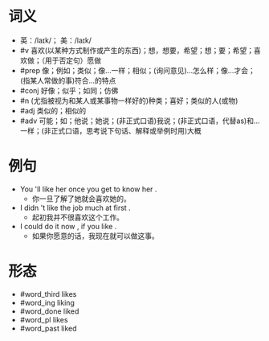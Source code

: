 # 词义
- 英：/laɪk/； 美：/laɪk/
- #v 喜欢(以某种方式制作或产生的东西)；想，想要，希望；想；要；希望；喜欢做；（用于否定句）愿做
- #prep 像；例如；类似；像…一样；相似；(询问意见)…怎么样；像…才会；(指某人常做的事)符合…的特点
- #conj 好像；似乎；如同；仿佛
- #n (尤指被视为和某人或某事物一样好的)种类；喜好；类似的人(或物)
- #adj 类似的；相似的
- #adv 可能；如；他说；她说；(非正式口语)我说；(非正式口语，代替as)和…一样；(非正式口语，思考说下句话、解释或举例时用)大概
# 例句
- You 'll like her once you get to know her .
	- 你一旦了解了她就会喜欢她的。
- I didn 't like the job much at first .
	- 起初我并不很喜欢这个工作。
- I could do it now , if you like .
	- 如果你愿意的话，我现在就可以做这事。
# 形态
- #word_third likes
- #word_ing liking
- #word_done liked
- #word_pl likes
- #word_past liked
